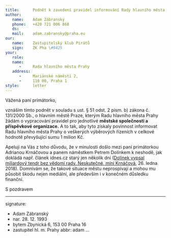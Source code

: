 ```yaml
---
title:      Podnět k zavedení pravidel informování Rady hlavního města Prahy
author:
   name:    Adam Zábranský
   phone:   +420 721 006 868
   ds:      
   mail:    adam.zabransky@praha.eu
our:
   name:    Zastupitelský klub Pirátů
   sign:    ZK Pha \#9425
your:
   role:    
   name:    
      -     Rada hlavního města Prahy
   address:
      -     Mariánské náměstí 2,
      -     110 00, Praha 1
style:      letter
---
```


Vážená paní primátorko,

vznáším tímto podnět v souladu s ust. § 51 odst. 2 písm. b) zákona č. 131/2000 Sb., o hlavním městě Praze, kterým Radu hlavního města Prahy žádám o vypracování pravidel pro jednotlivé **městské společnosti a příspěvkové organizace.** A to tak, aby tyto získaly povinnost informovat Radu hlavního města Prahy o veškerých výběrových řízeních v celkové hodnotě převyšující sumu 1 milion Kč. 

Apeluji na Vás z toho důvodu, že v minulosti došlo mezi paní primátorkou Adrianou Krnáčovou a panem náměstkem Petrem Dolínkem k neshodě, jak dokládá např. článek idnes.cz starý jen několik dní ([Dolínek vypsal miliardový tendr bez vědomí rady. Neskutečné, míní Krnáčová](https://praha.idnes.cz/dolinek-krnacova-tendr-praha-radni-tsk-dh3-/praha-zpravy.aspx?c=A180126_378968_praha-zpravy_nuc), 26. ledna 2018). Domnívám se, že takové situace městu neprospívají a mohou mu působit škodu nejen mediální, ale především i v konečném důsledku finanční.

S pozdravem

---
signature: 
  - Adam Zábranský
  - nar. 28. 12. 1993
  - bytem Zbynická 6, 153 00 Praha 16
  - zastupitel hl. m. Prahy
abbr:       adam
...
